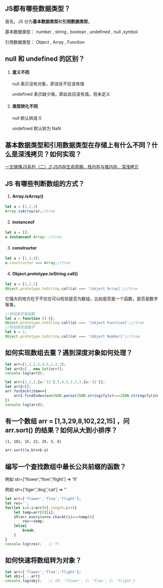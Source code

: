 
## JS都有哪些数据类型？

首先，JS 分为**基本数据类型**和**引用数据类型**。

基本数据类型： number , string , boolean , undefined , null ,symbol

引用数据类型： Object , Array , Function

## null 和 undefined 的区别？

1. #### 意义不同

    null 表示没有对象，即该处不应该有值

    undefined 表示缺少值，即此处应该有值，但未定义

2. #### 类型转化不同

    null 默认转成 0

    undefined 默认转为 NaN

## 基本数据类型和引用数据类型在存储上有什么不同？什么是深浅拷贝？如何实现？

[一文搞懂JS系列（二）之JS内存生命周期，栈内存与堆内存，深浅拷贝](https://juejin.cn/post/6875859084600410119)

## JS 有哪些判断数组的方式？

1. #### Array.isArray()

```javascript
let a = [1,2,3]
Array.isArray(a);//true
```

2. #### instanceof

```javascript
let a = [];
a instanceof Array; //true
```

3. #### constructor

```javascript
let a = [1,3,4];
a.constructor === Array;//true
```

4. #### Object.prototype.toString.call()

```javascript
let a = [1,2,3]
Object.prototype.toString.call(a) === '[object Array]';//true
```

它强大的地方在于不仅仅可以检验是否为数组，比如是否是一个函数，是否是数字等等。

```javascript
//检验是否是函数
let a = function () {};
Object.prototype.toString.call(a) === '[object Function]';//true
//检验是否是数字
let b = 1;
Object.prototype.toString.call(a) === '[object Number]';//true
```

## 如何实现数组去重？遇到深度对象如何处理？

```javascript
let arr=[1,1,2,5,4,5,1,2,3];
let arr2=[...new Set(arr)];
console.log(arr2);
```

```javascript
let arr=[1,1,2,{a:'11'},5,4,5,1,2,3,{a:'11'}];
let arr2=[];
arr.forEach(item=>{
    arr2.findIndex(x=>JSON.parse(JSON.stringify(x)===JSON.stringify(item)))>=0?'':arr2.push(item);
})
console.log(arr2);
```

## 有一个数组 arr = [1,3,29,8,102,22,15] ，问 arr.sort() 的结果？如何从大到小排序？

`[1, 102, 15, 22, 29, 3, 8]`

```javascript
arr.sort((a,b)=>b-a)
```

## 编写一个查找数组中最长公共前缀的函数？

例如 str=['flower','flow','flight'] => 'fl'

例如 str=['tiger','dog','cat'] => ''

```javascript
let arr=['flower','flow','flight'];
let res='';
for(let i=0;i<arr[0].length;i++){
    let temp=arr[0][i];
    if(arr.every(x=>x.charAt(i)===temp)){
        res+=temp;
    }else{
        break;
    }
}
console.log(res);   // fl
```

## 如何快速将数组转为对象？

```javascript
let arr=['flower','flow','flight'];
let obj={...arr}
console.log(obj);   // {0: 'flower', 1: 'flow', 2: 'flight'}
```






